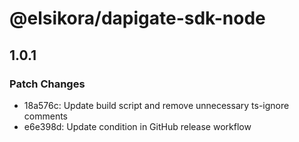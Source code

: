 # @elsikora/dapigate-sdk-node

## 1.0.1

### Patch Changes

- 18a576c: Update build script and remove unnecessary ts-ignore comments
- e6e398d: Update condition in GitHub release workflow
